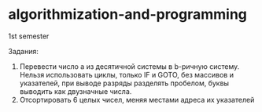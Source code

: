 # algorithmization-and-programming
1st semester 

Задания:
1)  Перевести число a из десятичной системы в b-ричную систему.
Нельзя использовать циклы, только IF и GOTO, без массивов и указателей, при выводе разряды разделять пробелом, буквы выводить как двузначные числа.
2) Отсортировать 6 целых чисел, меняя местами адреса их указателей
